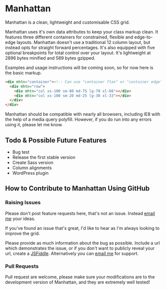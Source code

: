 # Manhattan

Manhattan is a clean, lightweight and customisable CSS grid.

Manhattan uses it's own data attributes to keep your class markup clean. It features three different containers for constrained, flexible and edge-to-edge layouts. Manhattan doesn't use a traditional 12 column layout, but instead opts for straight forward percentages. It's also equipped with five optional breakpoints for total control over your layout. It's lightweight at 2896 bytes minified and 589 bytes gzipped.

Examples and usage instructions will be coming soon, so for now here is the basic markup.

``` html
<div mhtn="container"><!-- Can use "container flex" or "container edge" -->
  <div mhtn="row">
    <div mhtn="col xs-100 sm-80 md-75 lg-70 xl-66"></div>
    <div mhtn="col xs-100 sm-20 md-25 lg-30 xl-33"></div>
  </div>
</div>
```

Manhattan should be compatible with nearly all browsers, including IE8 with the help of a media query polyfill. However, if you do run into any errors using it, please let me know.

## Todo & Possible Future Features
* Bug test
* Release the first stable version
* Create Sass version
* Column alignments
* WordPress plugin

## How to Contribute to Manhattan Using GitHub

### Raising Issues

Please don't post feature requests here, that's not an issue. Instead [email me](mailto:adam@adchsm.me) your ideas.

If you've found an issue that's great, I'd like to hear as I'm always looking to improve the grid.

Please provide as much information about the bug as possible. Include a url which demonstrates the issue, or if you don't want to publicly reveal your url, create a [JSFiddle](http://jsfiddle.net/). Alternatively you can [email me](mailto:adam@adchsm.me) for support.

### Pull Requests

Pull request are welcome, please make sure your modifications are to the development version of Manhattan, and they are extremely well tested!